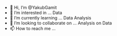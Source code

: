 - 👋 Hi, I’m @YakubGamit
- 👀 I’m interested in ... Data
- 🌱 I’m currently learning ... Data Analysis
- 💞️ I’m looking to collaborate on ... Analysis on Data
- 📫 How to reach me ... 

<!---
YakubGamit/YakubGamit is a ✨ special ✨ repository because its `README.md` (this file) appears on your GitHub profile.
You can click the Preview link to take a look at your changes.
--->
